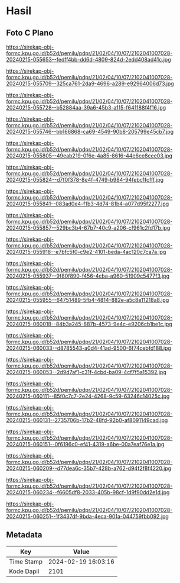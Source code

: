 # Hasil

## Foto C Plano

https://sirekap-obj-formc.kpu.go.id/b52d/pemilu/pdpr/21/02/04/10/07/2102041007028-20240215-055653--fedff4bb-dd6d-4809-824d-2edd408ad41c.jpg

https://sirekap-obj-formc.kpu.go.id/b52d/pemilu/pdpr/21/02/04/10/07/2102041007028-20240215-055709--325ca761-2da9-4696-a289-e92964006d73.jpg

https://sirekap-obj-formc.kpu.go.id/b52d/pemilu/pdpr/21/02/04/10/07/2102041007028-20240215-055728--b52884aa-39a6-45b3-a115-f641188f4f16.jpg

https://sirekap-obj-formc.kpu.go.id/b52d/pemilu/pdpr/21/02/04/10/07/2102041007028-20240215-055746--bb166868-ca69-4549-90b8-205799e45cb7.jpg

https://sirekap-obj-formc.kpu.go.id/b52d/pemilu/pdpr/21/02/04/10/07/2102041007028-20240215-055805--49eab219-0f6e-4a85-8616-44e6ce8cee03.jpg

https://sirekap-obj-formc.kpu.go.id/b52d/pemilu/pdpr/21/02/04/10/07/2102041007028-20240215-055824--d7f0f378-8e4f-4749-b984-94febc1fcfff.jpg

https://sirekap-obj-formc.kpu.go.id/b52d/pemilu/pdpr/21/02/04/10/07/2102041007028-20240215-055841--083ad0e4-f1b3-4d74-81b4-a077d95f2277.jpg

https://sirekap-obj-formc.kpu.go.id/b52d/pemilu/pdpr/21/02/04/10/07/2102041007028-20240215-055857--529bc3b4-67b7-40c9-a206-cf961c2fd17b.jpg

https://sirekap-obj-formc.kpu.go.id/b52d/pemilu/pdpr/21/02/04/10/07/2102041007028-20240215-055918--e7bfc5f0-c9e2-4101-beda-4ac120c7ca7a.jpg

https://sirekap-obj-formc.kpu.go.id/b52d/pemilu/pdpr/21/02/04/10/07/2102041007028-20240215-055937--9f80f890-f456-4cba-a960-51909c5477f3.jpg

https://sirekap-obj-formc.kpu.go.id/b52d/pemilu/pdpr/21/02/04/10/07/2102041007028-20240215-055955--64751489-5fb4-4814-882e-a5c8e11218a8.jpg

https://sirekap-obj-formc.kpu.go.id/b52d/pemilu/pdpr/21/02/04/10/07/2102041007028-20240215-060018--84b3a245-887b-4573-9e4c-e9206cb1be1c.jpg

https://sirekap-obj-formc.kpu.go.id/b52d/pemilu/pdpr/21/02/04/10/07/2102041007028-20240215-060033--d8785543-a0d4-41ad-9500-6f74cebfd188.jpg

https://sirekap-obj-formc.kpu.go.id/b52d/pemilu/pdpr/21/02/04/10/07/2102041007028-20240215-060053--2d9d7af1-c31f-4cbd-ba09-4cf7f5a15392.jpg

https://sirekap-obj-formc.kpu.go.id/b52d/pemilu/pdpr/21/02/04/10/07/2102041007028-20240215-060111--85f0c7c7-2e24-4268-9c59-63246c14025c.jpg

https://sirekap-obj-formc.kpu.go.id/b52d/pemilu/pdpr/21/02/04/10/07/2102041007028-20240215-060131--2735706b-17b2-48fd-92b0-af8091149cad.jpg

https://sirekap-obj-formc.kpu.go.id/b52d/pemilu/pdpr/21/02/04/10/07/2102041007028-20240215-060151--0f6196c0-ef41-4319-a6be-00a7eaf76e1a.jpg

https://sirekap-obj-formc.kpu.go.id/b52d/pemilu/pdpr/21/02/04/10/07/2102041007028-20240215-060209--d77dea6c-35b7-428b-a762-d94f2f8f4220.jpg

https://sirekap-obj-formc.kpu.go.id/b52d/pemilu/pdpr/21/02/04/10/07/2102041007028-20240215-060234--f6605df8-2033-405b-98cf-1d9f90dd2e1d.jpg

https://sirekap-obj-formc.kpu.go.id/b52d/pemilu/pdpr/21/02/04/10/07/2102041007028-20240215-060251--1f3437df-9bda-4eca-901a-044759fbb092.jpg


## Metadata

| Key        | Value               |
| ---------- | ------------------- |
| Time Stamp | 2024-02-19 16:03:16 |
| Kode Dapil | 2101                |



